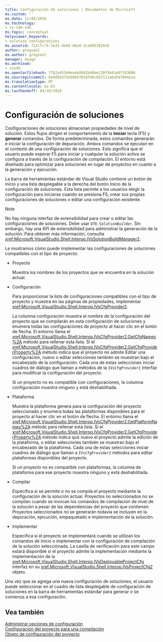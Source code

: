 ```yaml
---
title: Configuración de soluciones | Documentos de Microsoft
ms.custom: ''
ms.date: 11/04/2016
ms.technology:
- vs-ide-sdk
ms.topic: conceptual
helpviewer_keywords:
- solution configurations
ms.assetid: f22cfc75-3e31-4e0d-88a9-3ca99539203b
author: gregvanl
ms.author: gregvanl
manager: douge
ms.workload:
- vssdk
ms.openlocfilehash: f7b2a453d4ea4e8b92b40ee126f9441e6f353606
ms.sourcegitcommit: 6a9d5bd75e50947659fd6c837111a6a547884e2a
ms.translationtype: MT
ms.contentlocale: es-ES
ms.lasthandoff: 04/16/2018
---
```

# <a name="solution-configuration"></a>Configuración de soluciones
Configuraciones de soluciones almacenan propiedades de nivel de solución. Estos flujos dirigen el comportamiento de la **iniciar** tecla (F5) y **generar** comandos. De forma predeterminada, estos comandos generarán e iniciar la configuración de depuración. Ambos comandos se ejecutan en el contexto de una configuración de soluciones. Esto significa que el usuario puede esperar F5 para iniciar y cualquier la solución activa se configura a través de la configuración de compilación. El entorno está diseñado para optimizar para soluciones en lugar de proyectos en cuanto a la generación y ejecución.  
  
 La barra de herramientas estándar de Visual Studio contiene un botón de inicio y una lista desplegable a la derecha del botón Inicio de la configuración de soluciones. Esta lista permite a los usuarios elegir la configuración para iniciarse cuando se presiona F5, crear sus propias configuraciones de soluciones o editar una configuración existente.  
  
> [!NOTE]
>  No hay ninguna interfaz de extensibilidad para crear o editar las configuraciones de soluciones. Debe usar `DTE.SolutionBuilder`. Sin embargo, hay una API de extensibilidad para administrar la generación de la solución. Para obtener más información, consulta <xref:Microsoft.VisualStudio.Shell.Interop.IVsSolutionBuildManager2>.  
  
 Le mostramos cómo puede implementar las configuraciones de soluciones compatibles con el tipo de proyecto:  
  
-   Proyecto  
  
     Muestra los nombres de los proyectos que se encuentra en la solución actual.  
  
-   Configuración  
  
     Para proporcionar la lista de configuraciones compatibles con el tipo de proyecto y muestra en las páginas de propiedades, implementar <xref:Microsoft.VisualStudio.Shell.Interop.IVsCfgProvider2>.  
  
     La columna configuración muestra el nombre de la configuración del proyecto que se compilarán en esta configuración de soluciones y enumera todas las configuraciones de proyecto al hacer clic en el botón de flecha. El entorno llama el <xref:Microsoft.VisualStudio.Shell.Interop.IVsCfgProvider2.GetCfgNames%2A> método para rellenar esta lista. Si el <xref:Microsoft.VisualStudio.Shell.Interop.IVsCfgProvider2.GetCfgProviderProperty%2A> método indica que el proyecto no admite Editar una configuración, nuevo o editar selecciones también se muestran bajo el encabezado de la configuración. Cada una de estas selecciones iniciar cuadros de diálogo que llaman a métodos de la `IVsCfgProvider2` interfaz para modificar la configuración del proyecto.  
  
     Si un proyecto no es compatible con configuraciones, la columna configuración muestra ninguno y está deshabilitada.  
  
-   Plataforma  
  
     Muestra la plataforma genera para la configuración del proyecto seleccionado y enumera todas las plataformas disponibles para el proyecto al hacer clic en el botón de flecha. El entorno llama el <xref:Microsoft.VisualStudio.Shell.Interop.IVsCfgProvider2.GetPlatformNames%2A> método para rellenar esta lista. Si el <xref:Microsoft.VisualStudio.Shell.Interop.IVsCfgProvider2.GetCfgProviderProperty%2A> método indica que nuevo el proyecto admite la edición de la plataforma, o editar selecciones también se muestran bajo el encabezado de la plataforma. Cada una de estas selecciones iniciar cuadros de diálogo que llaman a `IVsCfgProvider2` métodos para editar plataformas disponibles del proyecto.  
  
     Si un proyecto no es compatible con plataformas, la columna de plataforma para ese proyecto muestra ninguno y está deshabilitada.  
  
-   Compilar  
  
     Especifica si se permite o no se compila el proyecto mediante la configuración de la solución actual. Proyectos no seleccionados no se compilan cuando se invocan los comandos de compilación de nivel de la solución a pesar de las dependencias del proyecto que contienen. Proyectos seleccionados no se generarán todavía se incluyen en la depuración, ejecución, empaquetado e implementación de la solución.  
  
-   Implementar  
  
     Especifica si el proyecto se implementará cuando se utilizan los comandos de inicio o implementar con la configuración de compilación de la solución seleccionada. La casilla de verificación para este campo estará disponible si el proyecto admite la implementación mediante la implementación de la <xref:Microsoft.VisualStudio.Shell.Interop.IVsDeployableProjectCfg> interfaz en su <xref:Microsoft.VisualStudio.Shell.Interop.IVsProjectCfg2> objeto.  
  
 Una vez que se agrega una nueva configuración de soluciones, el usuario puede seleccionar en el cuadro de lista desplegable de configuración de soluciones en la barra de herramientas estándar para generar o se comienza a esa configuración.  
  
## <a name="see-also"></a>Vea también  
 [Administrar opciones de configuración](../../extensibility/internals/managing-configuration-options.md)   
 [Configuración del proyecto para una compilación](../../extensibility/internals/project-configuration-for-building.md)   
 [Objeto de configuración del proyecto](../../extensibility/internals/project-configuration-object.md)